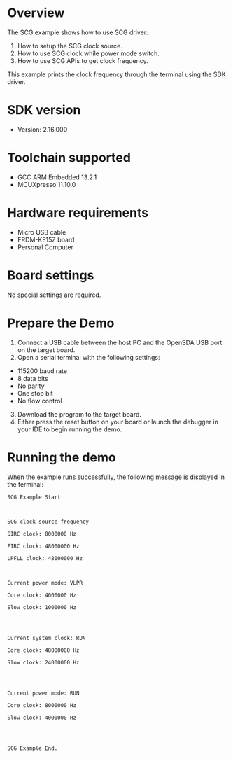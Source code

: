 Overview
========

The SCG example shows how to use SCG driver:

 1. How to setup the SCG clock source.
 2. How to use SCG clock while power mode switch.
 3. How to use SCG APIs to get clock frequency.

This example prints the clock frequency through the terminal using the SDK driver.

SDK version
===========
- Version: 2.16.000

Toolchain supported
===================
- GCC ARM Embedded  13.2.1
- MCUXpresso  11.10.0

Hardware requirements
=====================
- Micro USB cable
- FRDM-KE15Z board
- Personal Computer

Board settings
==============
No special settings are required.

Prepare the Demo
================
1.  Connect a USB cable between the host PC and the OpenSDA USB port on the target board.
2.  Open a serial terminal with the following settings:
   - 115200 baud rate
   - 8 data bits
   - No parity
   - One stop bit
   - No flow control
3. Download the program to the target board.
4. Either press the reset button on your board or launch the debugger in your IDE to begin running the demo.

Running the demo
================
When the example runs successfully, the following message is displayed in the terminal:

~~~~~~~~~~~~~~~~~~~~~
SCG Example Start



SCG clock source frequency

SIRC clock: 8000000 Hz

FIRC clock: 48000000 Hz

LPFLL clock: 48000000 Hz



Current power mode: VLPR

Core clock: 4000000 Hz

Slow clock: 1000000 Hz




Current system clock: RUN

Core clock: 48000000 Hz

Slow clock: 24000000 Hz




Current power mode: RUN

Core clock: 8000000 Hz

Slow clock: 4000000 Hz




SCG Example End.
~~~~~~~~~~~~~~~~~~~~~
